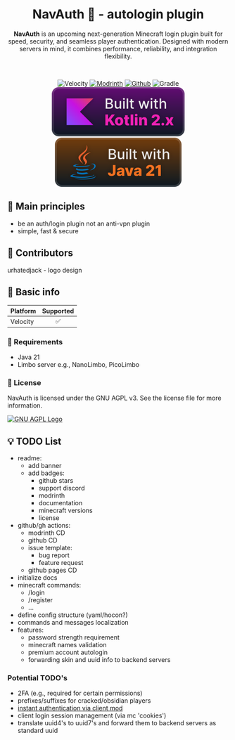 
<div display="flex" justify-content="space-between" align="center">

  <h1>NavAuth 🔐 - autologin plugin</h1>
  <p><b>NavAuth</b> is an upcoming next-generation Minecraft login plugin built for speed, security, and seamless player authentication. Designed with modern servers in mind, it combines performance, reliability, and integration flexibility.</p>

</div>
<br>

<div style="width: 75%; margin: 0 auto; text-align: center;">

  ![Velocity](https://cdn.jsdelivr.net/npm/@intergrav/devins-badges@3/assets/cozy/supported/velocity_vector.svg)
  [![Modrinth](https://cdn.jsdelivr.net/npm/@intergrav/devins-badges@3/assets/cozy/available/modrinth_vector.svg)](https://modrinth.com/plugin/navauth)
  [![Github](https://cdn.jsdelivr.net/npm/@intergrav/devins-badges@3/assets/cozy/available/github_vector.svg)](https://github.com/Navio1430/NavAuth)
  ![Gradle](https://cdn.jsdelivr.net/npm/@intergrav/devins-badges@3/assets/cozy/built-with/gradle_vector.svg)
  ![Kotlin](assets/built_with_kotlin.svg)
  ![Java](assets/built_with_java.svg)

</div>


## 🧱 Main principles
- be an auth/login plugin not an anti-vpn plugin
- simple, fast & secure

## 👥 Contributors

urhatedjack - logo design

## 📘 Basic info

| Platform | Supported |
|-----------|:---------:|
| Velocity | ✅ |

### 🧩 Requirements

* Java 21
* Limbo server e.g., NanoLimbo, PicoLimbo

### 📜 License

NavAuth is licensed under the GNU AGPL v3. See the license file for more information.

[![GNU AGPL Logo](https://www.gnu.org/graphics/agplv3-155x51.png)](https://www.gnu.org/licenses/agpl-3.0.en.html)

## 💡 TODO List

- readme:
   - add banner
   - add badges:
      - github stars
      - support discord
      - modrinth
      - documentation
      - minecraft versions
      - license
- github/gh actions:
   - modrinth CD
   - github CD
   - issue template:
      - bug report
      - feature request
   - github pages CD
- initialize docs
- minecraft commands:
   - /login
   - /register
   - ...
- define config structure (yaml/hocon?)
- commands and messages localization
- features:
   - password strength requirement
   - minecraft names validation
   - premium account autologin
   - forwarding skin and uuid info to backend servers

### Potential TODO's
- 2FA (e.g., required for certain permissions)
- prefixes/suffixes for cracked/obsidian players
- [instant authentication via client mod](https://github.com/Navio1430/LibreLoginProd/issues/39)
- client login session management (via mc 'cookies')
- translate uuid4's to uuid7's and forward them to backend servers as standard uuid
